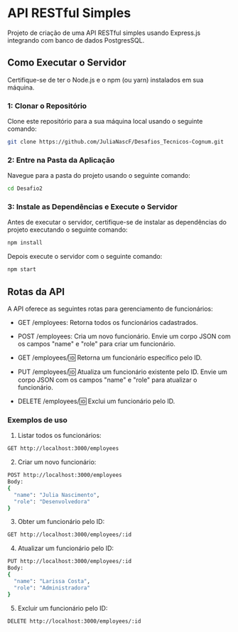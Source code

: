 # API RESTful Simples

Projeto de criação de uma API RESTful simples usando Express.js integrando com banco de dados PostgresSQL.

## Como Executar o Servidor

Certifique-se de ter o Node.js e o npm (ou yarn) instalados em sua máquina.

### 1: Clonar o Repositório

Clone este repositório para a sua máquina local usando o seguinte comando:

```bash
git clone https://github.com/JuliaNascF/Desafios_Tecnicos-Cognum.git
```

### 2: Entre na Pasta da Aplicação

Navegue para a pasta do projeto usando o seguinte comando:

```bash
cd Desafio2
```

### 3: Instale as  Dependências e Execute o Servidor

Antes de executar o servidor, certifique-se de instalar as dependências do projeto executando o seguinte comando:

```bash
npm install
```
Depois execute o servidor com o seguinte comando: 

```bash
npm start
```


## Rotas da API

A API oferece as seguintes rotas para gerenciamento de funcionários:

- GET /employees: Retorna todos os funcionários cadastrados.

- POST /employees: Cria um novo funcionário. Envie um corpo JSON com os campos "name" e "role" para criar um funcionário.

- GET /employees/:id: Retorna um funcionário específico pelo ID.

- PUT /employees/:id: Atualiza um funcionário existente pelo ID. Envie um corpo JSON com os campos "name" e "role" para atualizar o funcionário.

- DELETE /employees/:id: Exclui um funcionário pelo ID.

### Exemplos de uso

1. Listar todos os funcionários:

``` bash
GET http://localhost:3000/employees
```

2. Criar um novo funcionário:


``` bash
POST http://localhost:3000/employees
Body:
{
  "name": "Julia Nascimento",
  "role": "Desenvolvedora"
}
```

3. Obter um funcionário pelo ID:

``` bash
GET http://localhost:3000/employees/:id
```

4. Atualizar um funcionário pelo ID:


``` bash
PUT http://localhost:3000/employees/:id
Body:
{
  "name": "Larissa Costa",
  "role": "Administradora"
}

```

5. Excluir um funcionário pelo ID:

``` bash
DELETE http://localhost:3000/employees/:id
```
